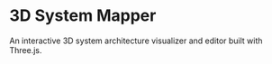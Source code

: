# 3D System Mapper

An interactive 3D system architecture visualizer and editor built with Three.js.
